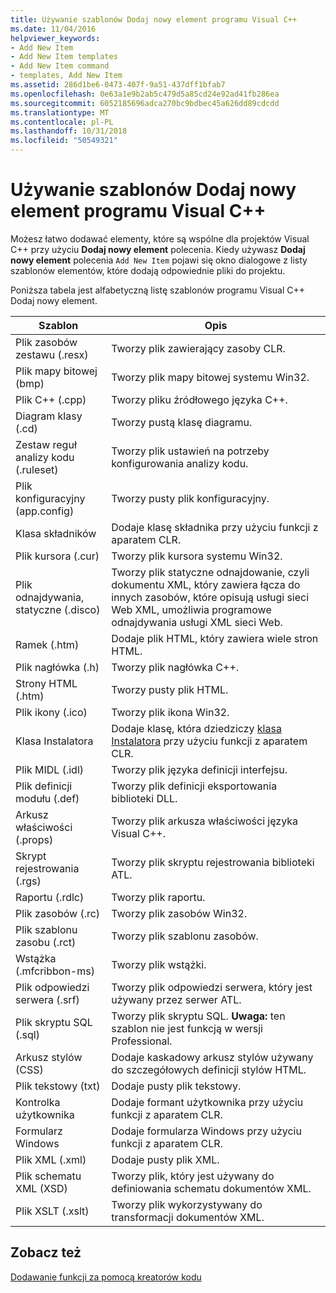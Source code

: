 ```yaml
---
title: Używanie szablonów Dodaj nowy element programu Visual C++
ms.date: 11/04/2016
helpviewer_keywords:
- Add New Item
- Add New Item templates
- Add New Item command
- templates, Add New Item
ms.assetid: 286d1be6-0473-407f-9a51-437dff1bfab7
ms.openlocfilehash: 0e63a1e9b2ab5c479d5a85cd24e92ad41fb286ea
ms.sourcegitcommit: 6052185696adca270bc9bdbec45a626dd89cdcdd
ms.translationtype: MT
ms.contentlocale: pl-PL
ms.lasthandoff: 10/31/2018
ms.locfileid: "50549321"
---
```

# <a name="using-visual-c-add-new-item-templates"></a>Używanie szablonów Dodaj nowy element programu Visual C++

Możesz łatwo dodawać elementy, które są wspólne dla projektów Visual C++ przy użyciu **Dodaj nowy element** polecenia. Kiedy używasz **Dodaj nowy element** polecenia `Add New Item` pojawi się okno dialogowe z listy szablonów elementów, które dodają odpowiednie pliki do projektu.

Poniższa tabela jest alfabetyczną listę szablonów programu Visual C++ Dodaj nowy element.

|Szablon|Opis|
|--------------|-----------------|
|Plik zasobów zestawu (.resx)|Tworzy plik zawierający zasoby CLR.|
|Plik mapy bitowej (bmp)|Tworzy plik mapy bitowej systemu Win32.|
|Plik C++ (.cpp)|Tworzy pliku źródłowego języka C++.|
|Diagram klasy (.cd)|Tworzy pustą klasę diagramu.|
|Zestaw reguł analizy kodu (.ruleset)|Tworzy plik ustawień na potrzeby konfigurowania analizy kodu.|
|Plik konfiguracyjny (app.config)|Tworzy pusty plik konfiguracyjny.|
|Klasa składników|Dodaje klasę składnika przy użyciu funkcji z aparatem CLR.|
|Plik kursora (.cur)|Tworzy plik kursora systemu Win32.|
|Plik odnajdywania, statyczne (.disco)|Tworzy plik statyczne odnajdowanie, czyli dokumentu XML, który zawiera łącza do innych zasobów, które opisują usługi sieci Web XML, umożliwia programowe odnajdywania usługi XML sieci Web.|
|Ramek (.htm)|Dodaje plik HTML, który zawiera wiele stron HTML.|
|Plik nagłówka (.h)|Tworzy plik nagłówka C++.|
|Strony HTML (.htm)|Tworzy pusty plik HTML.|
|Plik ikony (.ico)|Tworzy plik ikona Win32.|
|Klasa Instalatora|Dodaje klasę, która dziedziczy [klasa Instalatora](https://msdn.microsoft.com/library/system.configuration.install.installer.aspx) przy użyciu funkcji z aparatem CLR.|
|Plik MIDL (.idl)|Tworzy plik języka definicji interfejsu.|
|Plik definicji modułu (.def)|Tworzy plik definicji eksportowania biblioteki DLL.|
|Arkusz właściwości (.props)|Tworzy plik arkusza właściwości języka Visual C++.|
|Skrypt rejestrowania (.rgs)|Tworzy plik skryptu rejestrowania biblioteki ATL.|
|Raportu (.rdlc)|Tworzy plik raportu.|
|Plik zasobów (.rc)|Tworzy plik zasobów Win32.|
|Plik szablonu zasobu (.rct)|Tworzy plik szablonu zasobów.|
|Wstążka (.mfcribbon-ms)|Tworzy plik wstążki.|
|Plik odpowiedzi serwera (.srf)|Tworzy plik odpowiedzi serwera, który jest używany przez serwer ATL.|
|Plik skryptu SQL (.sql)|Tworzy plik skryptu SQL. **Uwaga:** ten szablon nie jest funkcją w wersji Professional.|
|Arkusz stylów (CSS)|Dodaje kaskadowy arkusz stylów używany do szczegółowych definicji stylów HTML.|
|Plik tekstowy (txt)|Dodaje pusty plik tekstowy.|
|Kontrolka użytkownika|Dodaje formant użytkownika przy użyciu funkcji z aparatem CLR.|
|Formularz Windows|Dodaje formularza Windows przy użyciu funkcji z aparatem CLR.|
|Plik XML (.xml)|Dodaje pusty plik XML.|
|Plik schematu XML (XSD)|Tworzy plik, który jest używany do definiowania schematu dokumentów XML.|
|Plik XSLT (.xslt)|Tworzy plik wykorzystywany do transformacji dokumentów XML.|

## <a name="see-also"></a>Zobacz też

[Dodawanie funkcji za pomocą kreatorów kodu](../ide/adding-functionality-with-code-wizards-cpp.md)